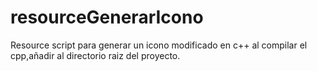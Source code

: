# resourceGenerarIcono
Resource script para generar un icono modificado en c++ al compilar el cpp,añadir al directorio raiz del proyecto.
